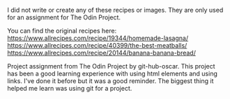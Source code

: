 I did not write or create any of these recipes or images. They are only used for an assignment for The Odin Project. 

You can find the original recipes here:
https://www.allrecipes.com/recipe/19344/homemade-lasagna/
https://www.allrecipes.com/recipe/40399/the-best-meatballs/
https://www.allrecipes.com/recipe/20144/banana-banana-bread/


Project assignment from The Odin Project by git-hub-oscar.
This project has been a good learning experience with using html elements and using links. I've done it before but it was a good reminder. The biggest thing it helped me learn was using git for a project.
